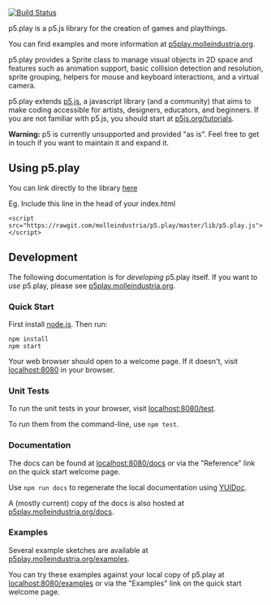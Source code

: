 [![Build Status](https://travis-ci.org/molleindustria/p5.play.svg?branch=master)](https://travis-ci.org/molleindustria/p5.play)

p5.play is a p5.js library for the creation of games and playthings.

You can find examples and more information at [p5play.molleindustria.org][].

p5.play provides a Sprite class to manage visual objects in 2D space and features such as animation support, basic collision detection and resolution, sprite grouping, helpers for mouse and keyboard interactions, and a virtual camera.

p5.play extends [p5.js][], a javascript library (and a community) that aims to make coding accessible for artists, designers, educators, and beginners. If you are not familiar with p5.js, you should start at [p5js.org/tutorials][].

**Warning:** p5 is currently unsupported and provided "as is". Feel free to get in touch if you want to maintain it and expand it.


## Using p5.play
You can link directly to the library [here](https://rawgit.com/molleindustria/p5.play/master/lib/p5.play.js)

Eg. Include this line in the head of your index.html
```
<script src="https://rawgit.com/molleindustria/p5.play/master/lib/p5.play.js"></script>
```


## Development

The following documentation is for *developing* p5.play itself. If you
want to *use* p5.play, please see [p5play.molleindustria.org][].

### Quick Start

First install [node.js][]. Then run:

```
npm install
npm start
```

Your web browser should open to a welcome page. If it doesn't, visit
[localhost:8080][] in your browser.

### Unit Tests

To run the unit tests in your browser, visit [localhost:8080/test][].

To run them from the command-line, use `npm test`.

### Documentation

The docs can be found at [localhost:8080/docs][] or via the "Reference" link on
the quick start welcome page.

Use `npm run docs` to regenerate the local documentation using [YUIDoc][].

A (mostly current) copy of the docs is also hosted at [p5play.molleindustria.org/docs][].

### Examples

Several example sketches are available at [p5play.molleindustria.org/examples][].

You can try these examples against your local copy of p5.play at
[localhost:8080/examples][] or via the "Examples" link on the quick start
welcome page.

  [localhost:8080]: http://localhost:8080/
  [localhost:8080/test]: http://localhost:8080/test/
  [localhost:8080/docs]: http://localhost:8080/docs/
  [localhost:8080/examples]: http://localhost:8080/examples/
  [p5.js]: https://p5js.org
  [p5js.org/tutorials]: http://p5js.org/tutorials/
  [p5play.molleindustria.org]: http://p5play.molleindustria.org
  [p5play.molleindustria.org/docs]: http://p5play.molleindustria.org/docs/
  [p5play.molleindustria.org/examples]: http://p5play.molleindustria.org/examples/
  [node.js]: https://nodejs.org/en/
  [YUIDoc]: http://yui.github.io/yuidoc/

